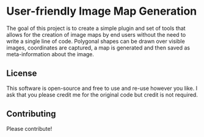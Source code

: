 # User-friendly Image Map Generation

The goal of this project is to create a simple plugin and set of tools that allows for the creation of image maps by end users without the need to write a single line of code. Polygonal shapes can be drawn over visible images, coordinates are captured, a map is generated and then saved as meta-information about the image.

## License

This software is open-source and free to use and re-use however you like. I ask that you please credit me for the original code but credit is not required.

## Contributing

Please contribute!